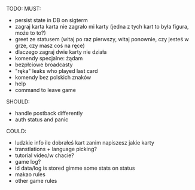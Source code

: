 TODO:
MUST:
- persist state in DB on sigterm
- zagraj karta karta nie zagrało mi karty (jedna z tych kart to była figura, może to to?)
- greet ze statusem (witaj po raz pierwszy, witaj ponownie, czy jesteś w grze, czy masz coś na ręce)
- dlaczego zagraj dwie karty nie działa
- komendy specjalne: żądam
- bezpłciowe broadcasty
- "ręka" leaks who played last card
- komendy bez polskich znaków
- help <command>
- command to leave game

SHOULD:
- handle postback differently
- auth status and panic

COULD:
- ludzkie info ile dobrałeś kart zanim napiszesz jakie karty
- transtlations + language picking?
- tutorial video/w chacie?
- game log?
- id data/log is stored gimme some stats on status
- makao rules
- other game rules